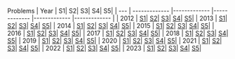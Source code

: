 Problems
| Year  | S1| S2| S3| S4| S5|
| --- | -------------  |-------------  |-------------  |-------------  |-------------  |
| 2012   | [S1](./2012/S1.md)| [S2](./2012/S2.md)| [S3](./2012/S3.md)| [S4](./2012/S4.md)| [S5](./2012/S5.md)|
| 2013   | [S1](./2013/S1.md)| [S2](./2013/S2.md)| [S3](./2013/S3.md)| [S4](./2013/S4.md)| [S5](./2013/S5.md)|
| 2014   | [S1](./2014/S1.md)| [S2](./2014/S2.md)| [S3](./2014/S3.md)| [S4](./2014/S4.md)| [S5](./2014/S5.md)|
| 2015   | [S1](./2015/S1.md)| [S2](./2015/S2.md)| [S3](./2015/S3.md)| [S4](./2015/S4.md)| [S5](./2015/S5.md)|
| 2016   | [S1](./2016/S1.md)| [S2](./2016/S2.md)| [S3](./2016/S3.md)| [S4](./2016/S4.md)| [S5](./2016/S5.md)|
| 2017   | [S1](./2017/S1.md)| [S2](./2017/S2.md)| [S3](./2017/S3.md)| [S4](./2017/S4.md)| [S5](./2017/S5.md)|
| 2018   | [S1](./2018/S1.md)| [S2](./2018/S2.md)| [S3](./2018/S3.md)| [S4](./2018/S4.md)| [S5](./2018/S5.md)|
| 2019   | [S1](./2019/S1.md)| [S2](./2019/S2.md)| [S3](./2019/S3.md)| [S4](./2019/S4.md)| [S5](./2019/S5.md)|
| 2020   | [S1](./2020/S1.md)| [S2](./2020/S2.md)| [S3](./2020/S3.md)| [S4](./2020/S4.md)| [S5](./2020/S5.md)|
| 2021   | [S1](./2021/S1.md)| [S2](./2021/S2.md)| [S3](./2021/S3.md)| [S4](./2021/S4.md)| [S5](./2021/S5.md)|
| 2022   | [S1](./2022/S1.md)| [S2](./2022/S2.md)| [S3](./2022/S3.md)| [S4](./2022/S4.md)| [S5](./2022/S5.md)|
| 2023   | [S1](./2023/S1.md)| [S2](./2023/S2.md)| [S3](./2023/S3.md)| [S4](./2023/S4.md)| [S5](./2023/S5.md)|